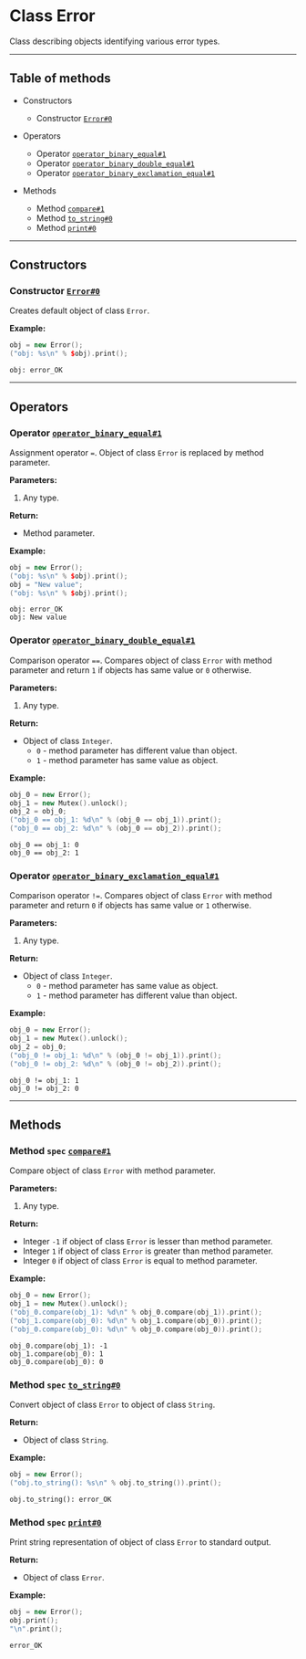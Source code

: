 # Class Error

Class describing objects identifying various error types.

-----

## Table of methods

* Constructors

  * Constructor [`Error#0`](#Error%230)

* Operators

  * Operator [`operator_binary_equal#1`](#operator_binary_equal%231)
  * Operator [`operator_binary_double_equal#1`](#operator_binary_double_equal%231)
  * Operator [`operator_binary_exclamation_equal#1`](#operator_binary_exclamation_equal%231)

* Methods

  * Method [`compare#1`](#compare%231)
  * Method [`to_string#0`](#to_string%230)
  * Method [`print#0`](#print%230)

-----

## Constructors

<a name="Error#0" />

### Constructor [`Error#0`](https://github.com/izuzanak/uclang/blob/master/uclang/../uclang/mods/base_uclm/source_files/base_module.cc#L7045)

Creates default object of class `Error`.

**Example:**

```cpp
obj = new Error();
("obj: %s\n" % $obj).print();
```
```
obj: error_OK
```

-----

## Operators

<a name="operator_binary_equal#1" />

### Operator [`operator_binary_equal#1`](https://github.com/izuzanak/uclang/blob/master/uclang/../uclang/mods/base_uclm/source_files/base_module.cc#L6991)

Assignment operator `=`. Object of class `Error` is replaced by method parameter.

**Parameters:**

1. Any type.

**Return:**

* Method parameter.

**Example:**

```cpp
obj = new Error();
("obj: %s\n" % $obj).print();
obj = "New value";
("obj: %s\n" % $obj).print();
```
```
obj: error_OK
obj: New value
```

<a name="operator_binary_double_equal#1" />

### Operator [`operator_binary_double_equal#1`](https://github.com/izuzanak/uclang/blob/master/uclang/../uclang/mods/base_uclm/source_files/base_module.cc#L7003)

Comparison operator `==`. Compares object of class `Error` with method parameter and return `1` if objects has same value or `0` otherwise.

**Parameters:**

1. Any type.

**Return:**

* Object of class `Integer`.
  * `0` - method parameter has different value than object.
  * `1` - method parameter has same value as object.

**Example:**

```cpp
obj_0 = new Error();
obj_1 = new Mutex().unlock();
obj_2 = obj_0;
("obj_0 == obj_1: %d\n" % (obj_0 == obj_1)).print();
("obj_0 == obj_2: %d\n" % (obj_0 == obj_2)).print();
```
```
obj_0 == obj_1: 0
obj_0 == obj_2: 1
```

<a name="operator_binary_exclamation_equal#1" />

### Operator [`operator_binary_exclamation_equal#1`](https://github.com/izuzanak/uclang/blob/master/uclang/../uclang/mods/base_uclm/source_files/base_module.cc#L7024)

Comparison operator `!=`. Compares object of class `Error` with method parameter and return `0` if objects has same value or `1` otherwise.

**Parameters:**

1. Any type.

**Return:**

* Object of class `Integer`.
  * `0` - method parameter has same value as object.
  * `1` - method parameter has different value than object.

**Example:**

```cpp
obj_0 = new Error();
obj_1 = new Mutex().unlock();
obj_2 = obj_0;
("obj_0 != obj_1: %d\n" % (obj_0 != obj_1)).print();
("obj_0 != obj_2: %d\n" % (obj_0 != obj_2)).print();
```
```
obj_0 != obj_1: 1
obj_0 != obj_2: 0
```

-----

## Methods

<a name="compare#1" />

### Method `spec` [`compare#1`](https://github.com/izuzanak/uclang/blob/master/uclang/../uclang/mods/base_uclm/source_files/base_module.cc#L7050)

Compare object of class `Error` with method parameter.

**Parameters:**

1. Any type.

**Return:**

* Integer `-1` if object of class `Error` is lesser than method parameter.
* Integer `1` if object of class `Error` is greater than method parameter.
* Integer `0` if object of class `Error` is equal to method parameter.

**Example:**

```cpp
obj_0 = new Error();
obj_1 = new Mutex().unlock();
("obj_0.compare(obj_1): %d\n" % obj_0.compare(obj_1)).print();
("obj_1.compare(obj_0): %d\n" % obj_1.compare(obj_0)).print();
("obj_0.compare(obj_0): %d\n" % obj_0.compare(obj_0)).print();
```
```
obj_0.compare(obj_1): -1
obj_1.compare(obj_0): 1
obj_0.compare(obj_0): 0
```

<a name="to_string#0" />

### Method `spec` [`to_string#0`](https://github.com/izuzanak/uclang/blob/master/uclang/../uclang/mods/base_uclm/source_files/base_module.cc#L7074)

Convert object of class `Error` to object of class `String`.

**Return:**

* Object of class `String`.

**Example:**

```cpp
obj = new Error();
("obj.to_string(): %s\n" % obj.to_string()).print();
```
```
obj.to_string(): error_OK
```

<a name="print#0" />

### Method `spec` [`print#0`](https://github.com/izuzanak/uclang/blob/master/uclang/../uclang/mods/base_uclm/source_files/base_module.cc#L7083)

Print string representation of object of class `Error` to standard output.

**Return:**

* Object of class `Error`.

**Example:**

```cpp
obj = new Error();
obj.print();
"\n".print();
```
```
error_OK
```
